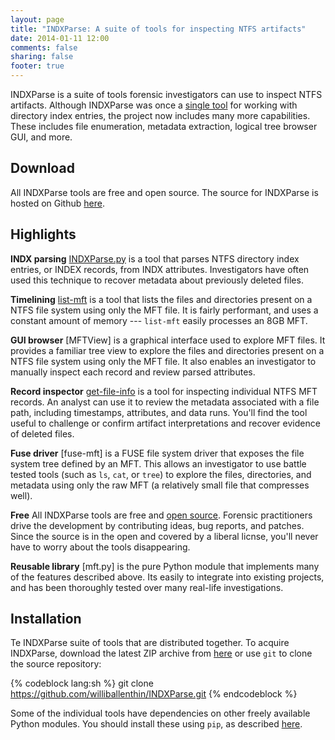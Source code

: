 ```yaml
---
layout: page
title: "INDXParse: A suite of tools for inspecting NTFS artifacts"
date: 2014-01-11 12:00
comments: false
sharing: false
footer: true
---
```


INDXParse is a suite of tools forensic investigators can use to 
inspect NTFS artifacts. Although INDXParse was once a 
[single tool](http://www.williballenthin.com/forensics/indx/)
for working with directory index entries, the project now includes
many more capabilities. These includes file enumeration, metadata
extraction, logical tree browser GUI, and more.


Download
--------
All INDXParse tools are free and open source.
The source for INDXParse is hosted on Github [here](https://github.com/williballenthin/INDXParse).

Highlights
----------

**INDX parsing**
[INDXParse.py](http://www.williballenthin.com/forensics/indx/)
is a tool that parses NTFS directory index entries, or INDEX
records, from INDX attributes. Investigators have often used this technique
to recover metadata about previously deleted files.

**Timelining**
[list-mft](http://www.williballenthin.com/forensics/list_mft/) is a tool
that lists the files and directories present on a NTFS
file system using only the MFT file. It is fairly performant, and uses a
constant amount of memory --- `list-mft` easily processes an 8GB MFT.

**GUI browser**
[MFTView] is a graphical interface used to explore MFT files. It provides a
familiar tree view to explore the files and directories present on a NTFS
file system using only the MFT file. It also enables an investigator to 
manually inspect each record and review parsed attributes.

**Record inspector**
[get-file-info](http://www.williballenthin.com/forensics/mft/get_file_info/)
is a tool for inspecting individual NTFS MFT records.
An analyst can use it to review the metadata associated with a file path,
including timestamps, attributes, and data runs. You'll find the
tool useful to challenge or confirm artifact interpretations and
recover evidence of deleted files.

**Fuse driver**
[fuse-mft] is a FUSE file system driver that exposes the file system tree
defined by an MFT. This allows an investigator to use battle tested tools
(such as `ls`, `cat`, or `tree`) to explore the files, directories, and 
metadata using only the raw MFT (a relatively small file that compresses well).

**Free** All INDXParse tools are free and 
[open source](https://raw2.github.com/williballenthin/INDXParse/master/LICENSE). 
Forensic practitioners drive the development by contributing ideas, bug reports, 
and patches. Since the source is in the open and covered by a liberal licnse,
you'll never have to worry about the tools disappearing. 


**Reusable library**
[mft.py] is the pure Python module that implements many of the features described 
above. Its easily to integrate into existing projects, and has been thoroughly 
tested over many real-life investigations.

Installation
------------
Te INDXParse suite of tools that are distributed
together. To acquire INDXParse, download the latest ZIP archive from 
[here](https://github.com/williballenthin/INDXParse/archive/master.zip) or use
`git` to clone the source repository:

{% codeblock lang:sh %}
git clone https://github.com/williballenthin/INDXParse.git
{% endcodeblock %}

Some of the individual tools have dependencies on other freely available
Python modules. You should install these using `pip`, as described
[here](http://www.williballenthin.com/blog/2014/01/11/how-to-install-the-python-package-manager/).


